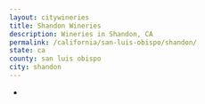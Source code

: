 ```yaml
---
layout: citywineries
title: Shandon Wineries
description: Wineries in Shandon, CA
permalink: /california/san-luis-obispo/shandon/
state: ca
county: san luis obispo
city: shandon
---
```

-
